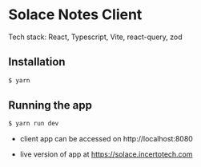 # Solace Notes Client

Tech stack: React, Typescript, Vite, react-query, zod

## Installation

```bash
$ yarn
```
## Running the app

```bash
$ yarn run dev
```

- client app can be accessed on http://localhost:8080

- live version of app at https://solace.incertotech.com
